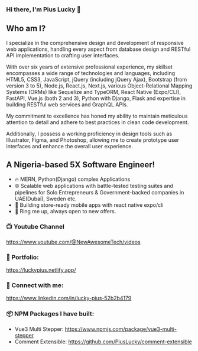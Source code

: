 ### Hi there, I'm Pius Lucky 👋

## Who am I?
I specialize in the comprehensive design and development of responsive web applications, handling every aspect from database design and RESTful API implementation to crafting user interfaces.

With over six years of extensive professional experience, my skillset encompasses a wide range of technologies and languages, including HTML5, CSS3, JavaScript, jQuery (including jQuery Ajax), Bootstrap (from version 3 to 5), Node.js, React.js, Next.js, various Object-Relational Mapping Systems (ORMs) like Sequelize and TypeORM, React Native (Expo/CLI), FastAPI, Vue.js (both 2 and 3), Python with Django, Flask and expertise in building RESTful web services and GraphQL APIs.

My commitment to excellence has honed my ability to maintain meticulous attention to detail and adhere to best practices in clean code development.

Additionally, I possess a working proficiency in design tools such as Illustrator, Figma, and Photoshop, allowing me to create prototype user interfaces and enhance the overall user experience.


## A Nigeria-based 5X Software Engineer!

- 🔥 MERN, Python(Django) complex Applications
- 🌐 Scalable web applications with battle-tested testing suites and pipelines for Solo Entrepreneurs & Government-backed companies in UAE(Dubai), Sweden etc.
- 📱 Building store-ready mobile apps with react native expo/cli
- 🌱 Ring me up, always open to new offers.


### 📺 Youtube Channel
https://www.youtube.com/@NewAwesomeTech/videos

### 🐐 Portfolio: 
https://luckypius.netlify.app/

### 🤙 Connect with me:
https://www.linkedin.com/in/lucky-pius-52b2b4179

### 📦 NPM Packages I have built: 
- Vue3 Multi Stepper: https://www.npmjs.com/package/vue3-multi-stepper
- Comment Extensible: https://github.com/PiusLucky/comment-extensible







